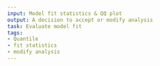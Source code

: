 ```yaml
---
input: Model fit statistics & QQ plot
output: A decision to accept or modify analysis
task: Evaluate model fit
tags:
- Quantile
- fit statistics
- modify analysis
---
```

